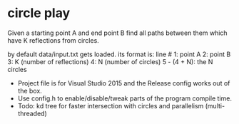 circle play
=======

Given a starting point A and end point B find all paths between them which have K reflections from circles.





by default data/input.txt gets loaded.
	its format is:
	line #
		1: point A
		2: point B
		3: K (number of reflections)
		4: N (number of circles)
		5 - (4 + N): the N circles

- Project file is for Visual Studio 2015 and the Release config works out of the box.
- Use config.h to enable/disable/tweak parts of the program compile time.
- Todo: kd tree for faster intersection with circles and parallelism (multi-threaded)
